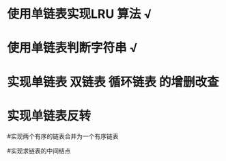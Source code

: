 # 使用单链表实现LRU 算法 √

# 使用单链表判断字符串 √

# 实现单链表 双链表 循环链表 的增删改查

# 实现单链表反转 

#实现两个有序的链表合并为一个有序链表

#实现求链表的中间结点